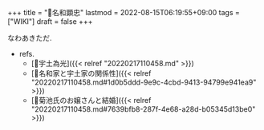 +++
title = "📝名和顕忠"
lastmod = 2022-08-15T06:19:55+09:00
tags = ["WIKI"]
draft = false
+++

なわあきただ.

-   refs.
    -   [📝宇土為光]({{< relref "20220217110458.md" >}})
    -   [🤔名和家と宇土家の関係性]({{< relref "20220217110458.md#1d0b5ddd-9e9c-4cbd-9413-94799e941ea9" >}})
    -   [🤔菊池氏のお嬢さんと結婚]({{< relref "20220217110458.md#7639bfb8-287f-4e68-a28d-b05345d13be0" >}})
